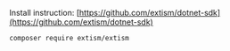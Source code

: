 Install instruction: [https://github.com/extism/dotnet-sdk](https://github.com/extism/dotnet-sdk)

```shell
composer require extism/extism
```
